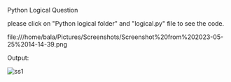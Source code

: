 Python Logical Question 

please click on "Python logical folder" and "logical.py" file to see the code.


file:///home/bala/Pictures/Screenshots/Screenshot%20from%202023-05-25%2014-14-39.png


Output:


![ss1](https://github.com/baleashvar/tummoc-project/assets/69070339/ef2f943e-487f-4ac3-992a-aad82de4848a)
